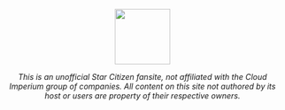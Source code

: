 <p align="center">
      <img src="https://github.com/user-attachments/assets/9d4669fc-6386-4a09-90d0-7652b3f7fe40" width="100">
</p>

<p align="center"><em>This is an unofficial Star Citizen fansite, not affiliated with the Cloud Imperium group of companies. All content on this site not authored by its host or users are property of their respective owners.</em></p>
